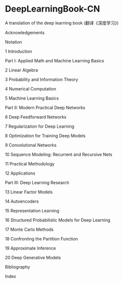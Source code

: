 # DeepLearningBook-CN
A translation of the deep learning book (翻译《深度学习》)


Acknowledgements

Notation


1 Introduction

Part I: Applied Math and Machine Learning Basics

2 Linear Algebra

3 Probability and Information Theory

4 Numerical Computation

5 Machine Learning Basics


Part II: Modern Practical Deep Networks

6 Deep Feedforward Networks

7 Regularization for Deep Learning

8 Optimization for Training Deep Models

9 Convolutional Networks

10 Sequence Modeling: Recurrent and Recursive Nets

11 Practical Methodology

12 Applications


Part III: Deep Learning Research

13 Linear Factor Models

14 Autoencoders

15 Representation Learning

16 Structured Probabilistic Models for Deep Learning

17 Monte Carlo Methods

18 Confronting the Partition Function

19 Approximate Inference

20 Deep Generative Models

Bibliography

Index
